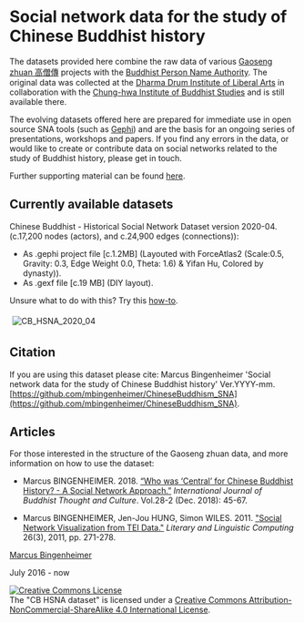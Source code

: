 # Social network data for the study of Chinese Buddhist history

The datasets provided here combine the raw data of various [Gaoseng zhuan 高僧傳](http://buddhistinformatics.dila.edu.tw/biographies/gis/) projects with the [Buddhist Person Name Authority](http://authority.dila.edu.tw/person/). The original data was collected at the [Dharma Drum Institute of Liberal Arts](http://www.dila.edu.tw) in collaboration with the [Chung-hwa Institute of Buddhist Studies](http://www.chibs.edu.tw/) and is still available there.

The evolving datasets offered here are prepared for immediate use in open source SNA tools (such as [Gephi](https://gephi.org)) and are the basis for an ongoing series of presentations, workshops and papers. If you find any errors in the data, or would like to create or contribute data on social networks related to the study of Buddhist history, please get in touch.

Further supporting material can be found [here](https://mbingenheimer.net/tools/socnet/).

## Currently available datasets
Chinese Buddhist - Historical Social Network Dataset version 2020-04. (c.17,200 nodes (actors), and c.24,900 edges (connections)):
* As .gephi project file [c.1.2MB] (Layouted with ForceAtlas2 (Scale:0.5, Gravity: 0.3, Edge Weight 0.0, Theta: 1.6) & Yifan Hu, Colored by dynasty)).
* As .gexf file [c.19 MB] (DIY layout).

Unsure what to do with this? Try this [how-to](https://mbingenheimer.net/tools/socnet/how-to.html).

<img alt="CB_HSNA_2020_04" style="padding:5;border-width:0" src="CB_HSNA_2020-04.jpg"/>

## Citation
If you are using this dataset please cite:
     Marcus Bingenheimer 'Social network data for the study of Chinese Buddhist history' Ver.YYYY-mm. [https://github.com/mbingenheimer/ChineseBuddhism_SNA](https://github.com/mbingenheimer/ChineseBuddhism_SNA).

## Articles
For those interested in the structure of the Gaoseng zhuan data, and more information on how to use the dataset:

* Marcus BINGENHEIMER. 2018. [“Who was ‘Central’ for Chinese Buddhist History? - A Social Network Approach.”](https://mbingenheimer.net/publications/bingenheimer.2018.whoWasCentral.pdf) _International Journal of Buddhist Thought and Culture_. Vol.28-2 (Dec. 2018): 45-67.

* Marcus BINGENHEIMER, Jen-Jou HUNG, Simon WILES. 2011. ["Social Network Visualization from TEI Data."](http://llc.oxfordjournals.org/content/26/3/271.full?keytype=ref&ijkey=wLyXwiS5HkR3XR3) _Literary and Linguistic Computing_ 26(3), 2011, pp. 271-278.


 
[Marcus Bingenheimer](https://mbingenheimer.net/publications/publications.html)

July 2016 - now

<a rel="license" href="http://creativecommons.org/licenses/by-nc-sa/4.0/"><img alt="Creative Commons License" style="border-width:0" src="https://i.creativecommons.org/l/by-nc-sa/4.0/88x31.png" /></a><br />The "CB HSNA dataset" is licensed under a <a rel="license" href="http://creativecommons.org/licenses/by-nc-sa/4.0/">Creative Commons Attribution-NonCommercial-ShareAlike 4.0 International License</a>.


